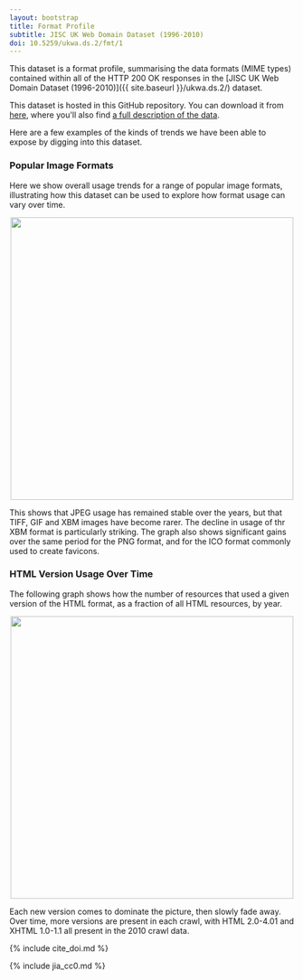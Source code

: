 ```yaml
---
layout: bootstrap
title: Format Profile
subtitle: JISC UK Web Domain Dataset (1996-2010)
doi: 10.5259/ukwa.ds.2/fmt/1
---
```


This dataset is a format profile, summarising the data formats (MIME types) contained within all of the HTTP 200 OK responses in the [JISC UK Web Domain Dataset (1996-2010)]({{ site.baseurl }}/ukwa.ds.2/) dataset.

This dataset is hosted in this GitHub repository. You can download it from [here](https://github.com/ukwa/opendata/tree/master/datasets/ukwa.ds.2/fmt), where you'll also find [a full description of the data](https://github.com/ukwa/opendata/tree/master/datasets/ukwa.ds.2/fmt#uk-web-domain-dataset-1996-2010-format-profile).

Here are a few examples of the kinds of trends we have been able to expose by digging into this dataset.

### Popular Image Formats ###
Here we show overall usage trends for a range of popular image formats, illustrating how this dataset can be used to explore how format usage can vary over time.

<center>
<a href="{{ site.baseurl }}/ukwa.ds.2/fmt/images/fmt-image-trends.png"><img src="{{ site.baseurl }}/ukwa.ds.2/fmt/images/fmt-image-trends.png" width="500"/></a>
</center>

This shows that JPEG usage has remained stable over the years, but that TIFF, GIF and XBM images have become rarer. The decline in usage of thr XBM format is particularly striking. The graph also shows significant gains over the same period for the PNG format, and for the ICO format commonly used to create favicons.

### HTML Version Usage Over Time ###
The following graph shows how the number of resources that used a given version of the HTML format, as a fraction of all HTML resources, by year.

<center>
<a href="{{ site.baseurl }}/ukwa.ds.2/fmt/images/fmt-html-versionspng"><img src="{{ site.baseurl }}/ukwa.ds.2/fmt/images/fmt-html-versions.png" width="500"/></a>
</center>

Each new version comes to dominate the picture, then slowly fade away. Over time, more versions are present in each crawl, with HTML 2.0-4.01 and XHTML 1.0-1.1 all present in the 2010 crawl data.

{% include cite_doi.md %}

{% include jia_cc0.md %}

